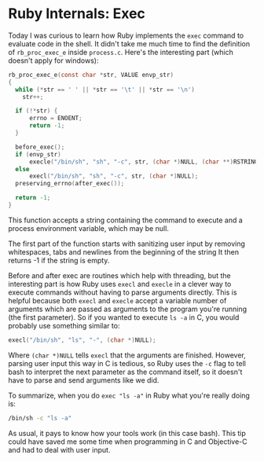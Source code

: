 # Ruby Internals: Exec

Today I was curious to learn how Ruby implements the `exec` command to
evaluate code in the shell. It didn't take me much time to find the
definition of `rb_proc_exec_e` inside `process.c`. Here's the interesting part (which doesn't
apply for windows):

```c
rb_proc_exec_e(const char *str, VALUE envp_str)
{
  while (*str == ' ' || *str == '\t' || *str == '\n')
    str++;

  if (!*str) {
      errno = ENOENT;
      return -1;
  }

  before_exec();
  if (envp_str)
      execle("/bin/sh", "sh", "-c", str, (char *)NULL, (char **)RSTRING_PTR(envp_str));
  else
      execl("/bin/sh", "sh", "-c", str, (char *)NULL);
  preserving_errno(after_exec());

  return -1;
}
```

This function accepts a string containing the command to execute and a
process environment variable, which may be null.

The first part of the function starts with sanitizing user input by
removing whitespaces, tabs and newlines from the beginning of the
string It then returns -1 if the string is empty.

Before and after exec are routines which help with threading, but the
interesting part is how Ruby uses `execl` and `execle` in a clever way to execute
commands without having to parse arguments directly. This is helpful
because both `execl` and `execle` accept a variable number of arguments
which are passed as arguments to the program you're running (the first
parameter). So if you wanted to execute `ls -a` in C, you would probably use something similar to:

```c
execl("/bin/sh", "ls", "-", (char *)NULL);
```

Where `(char *)NULL` tells `execl` that the arguments are finished.
However, parsing user input this way in C is tedious, so Ruby uses the
`-c` flag to tell bash to interpret the next parameter as the command
itself, so it doesn't have to parse and send arguments like we did.

To summarize, when you do `exec "ls -a"` in Ruby what you're really doing
is:

```bash
/bin/sh -c "ls -a"
```

As usual, it pays to know how your tools work (in this case bash). This
tip could have saved me some time when programming in C and
Objective-C and had to deal with user input.

